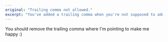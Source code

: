 ```yaml
---
original: "Trailing comma not allowed."
excerpt: "You've added a trailing comma when you're not supposed to add it"
---
```


You should remove the trailing comma where I'm pointing to make me happy :)
